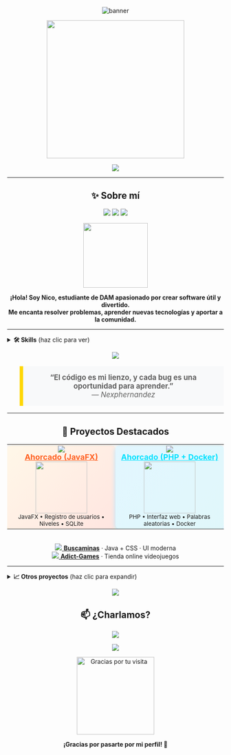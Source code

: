 <!-- Banner SVG profesional -->
<p align="center">
  <img src="https://capsule-render.vercel.app/api?type=waving&color=0:FF5F1F,50:FFD700,100:00E1FF&height=160&section=header&text=🙌%20Nexphernandez%20%7C%20Fullstack%20DAM&fontSize=40&fontAlignY=35&fontAlign=48&desc=Java%20•%20PHP%20•%20Web%20•%20Flutter&descSize=22&animation=twinkling&icon=java,php,html,css,js,dart,flutter" alt="banner"/>
</p>

<p align="center">
  <img src="https://media.giphy.com/media/RbDKaczqWovIugyJmW/giphy.gif" width="320" />
</p>

<p align="center">
  <img src="https://readme-typing-svg.herokuapp.com?font=Fira+Code&weight=600&size=23&pause=1000&color=FFA500&center=true&vCenter=true&width=750&lines=💻+Desarrollador+Multiplataforma;Aprendiendo+y+creando+software;Java+•+PHP+•+Web+•+Flutter" />
</p>

---

<h2 align="center">✨ Sobre mí</h2>

<p align="center">
  <img src="https://img.shields.io/badge/2º DAM-FFD700?style=for-the-badge&logo=graduation-cap&logoColor=black"/>
  <img src="https://img.shields.io/badge/Coffee+%E2%98%95-FF5F1F?style=for-the-badge"/>
  <img src="https://img.shields.io/badge/Open%20Source-00E1FF?style=for-the-badge&logo=github&logoColor=white"/>
</p>

<p align="center">
  <img src="https://media.giphy.com/media/3ohhwytHcusSCXXOUg/giphy.gif" width="150">
</p>

<div align="center">
  <b>¡Hola! Soy Nico, estudiante de DAM apasionado por crear software útil y divertido.<br>
  Me encanta resolver problemas, aprender nuevas tecnologías y aportar a la comunidad.</b>
</div>

---

<details>
<summary><b>🛠️ Skills</b> (haz clic para ver)</summary>
<p align="center">
  <img src="https://skillicons.dev/icons?i=java,php,html,css,js,dart,flutter,docker,mysql,git,github,maven" height="45"/>
</p>
<ul>
  <li><b>Lenguajes:</b> Java, PHP, JavaScript, HTML5, CSS3, Dart</li>
  <li><b>Frameworks:</b> JavaFX, Flutter</li>
  <li><b>Herramientas:</b> Docker, Maven, Git, GitHub</li>
  <li><b>Extras:</b> POO, estructuras de datos, bases de datos, APIs REST, responsive UI</li>
</ul>
</details>

<p align="center">
  <img src="https://capsule-render.vercel.app/api?type=waving&color=12FF8F,FFD700,00E1FF,FF5F1F&height=4&section=header"/>
</p>

<blockquote align="center" style="background: #f8f9fa; border-left: 8px solid #FFD700; padding: 16px; font-size: 1.2em;">
  <b>“El código es mi lienzo, y cada bug es una oportunidad para aprender.”</b><br>
  <i>— Nexphernandez</i>
</blockquote>

---

<h2 align="center">🚀 Proyectos Destacados</h2>

<div align="center">

<table width="100%" style="border:none;">
  <tr>
    <td align="center" valign="top" width="45%" style="background:linear-gradient(135deg,#FFF7E8,#FFE5E0);border-radius:12px;box-shadow:0 4px 12px #ffdbb3;">
      <img src="https://img.shields.io/badge/JavaFX-Game-blue?logo=java" />
      <br>
      <b><a href="https://github.com/nexphernandez/Juego-del-ahorcado" style="color:#FF5F1F;font-size:18px;">Ahorcado (JavaFX)</a></b>
      <br>
      <img src="https://media.giphy.com/media/v1.Y2lkPTc5MGI3NjExbW1wc2Vhb2Q3N3hxdmQ2ZzU2b2Fta2d2bXY4dGYzZ2h2eW5hcTNuMSZlcD12MV9naWZzX3NlYXJjaCZjdD1n/3oKIPwoeGErMmaI43u/giphy.gif" width="120" />
      <br>
      <sub>JavaFX • Registro de usuarios • Niveles • SQLite</sub>
    </td>
    <td align="center" valign="top" width="45%" style="background:linear-gradient(135deg,#E2F6FF,#E0F7FA);border-radius:12px;box-shadow:0 4px 12px #b3e6ff;">
      <img src="https://img.shields.io/badge/PHP-Web-purple?logo=php" />
      <br>
      <b><a href="https://github.com/nexphernandez/Ahorcado" style="color:#00E1FF;font-size:18px;">Ahorcado (PHP + Docker)</a></b>
      <br>
      <img src="https://media.giphy.com/media/v1.Y2lkPTc5MGI3NjExem5uZ2R5a3ZyN2NnZ2l6a3lkcHMzZzQ2d2N5YmZzb2Z6M3c1aXNmNiZlcD12MV9naWZzX3NlYXJjaCZjdD1n/3o7abB06u9bNzA8lu8/giphy.gif" width="120" />
      <br>
      <sub>PHP • Interfaz web • Palabras aleatorias • Docker</sub>
    </td>
  </tr>
</table>

<br>
<a href="https://github.com/nexphernandez/Buscaminas"><img src="https://img.shields.io/badge/Java-Green?logo=java" /> <b>Buscaminas</b></a>
· Java + CSS · UI moderna
<br>
<a href="https://github.com/nexphernandez/Adict-Games"><img src="https://img.shields.io/badge/Java-Orange?logo=java" /> <b>Adict-Games</b></a>
· Tienda online videojuegos

</div>

---

<details>
<summary><b>📈 Otros proyectos</b> (haz clic para expandir)</summary>
<ul>
  <li><a href="https://github.com/nexphernandez/Programacion"><b>Programacion</b></a>: Estructuras de datos y colecciones en Java y JS.</li>
  <li><a href="https://github.com/nexphernandez/Acceso-a-datos"><b>Acceso-a-datos</b></a>: Prácticas de acceso y gestión de datos en PHP.</li>
  <li><a href="https://github.com/nexphernandez/Desarrollo-de-interfaces"><b>Desarrollo-de-interfaces</b></a>: Primeros pasos en Flutter/Dart.</li>
  <li><a href="https://github.com/nexphernandez?tab=repositories"><b>Más en mis repos...</b></a></li>
</ul>
</details>

<p align="center">
  <img src="https://capsule-render.vercel.app/api?type=waving&color=FFD700,FF5F1F,12FF8F,00E1FF&height=4&section=header"/>
</p>

<h2 align="center">📫 ¿Charlamos?</h2>

<p align="center">
  <a href="https://github.com/nexphernandez">
    <img src="https://img.shields.io/badge/GitHub-Perfil-181717?style=for-the-badge&logo=github" />
  </a>
</p>

<p align="center">
  <img src="https://capsule-render.vercel.app/api?type=waving&color=FFD700,FF5F1F,12FF8F,00E1FF&height=4&section=footer"/>
</p>

<p align="center">
  <img src="https://media.giphy.com/media/du3J3cXyzhj75IOgvA/giphy.gif" width="180" alt="Gracias por tu visita">
</p>

<p align="center"><b>¡Gracias por pasarte por mi perfil! 🚀</b></p>
